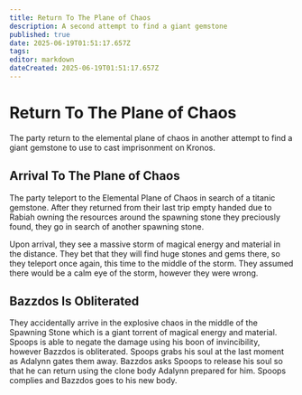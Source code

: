 ```yaml
---
title: Return To The Plane of Chaos
description: A second attempt to find a giant gemstone
published: true
date: 2025-06-19T01:51:17.657Z
tags: 
editor: markdown
dateCreated: 2025-06-19T01:51:17.657Z
---
```


# Return To The Plane of Chaos
The party return to the elemental plane of chaos in another attempt to find a giant gemstone to use to cast imprisonment on Kronos.

## Arrival To The Plane of Chaos
The party teleport to the Elemental Plane of Chaos in search of a titanic gemstone. After they returned from their last trip empty handed due to Rabiah owning the resources around the spawning stone they preciously found, they go in search of another spawning stone. 

Upon arrival, they see a massive storm of magical energy and material in the distance. They bet that they will find huge stones and gems there, so they teleport once again, this time to the middle of the storm. They assumed there would be a calm eye of the storm, however they were wrong. 


## Bazzdos Is Obliterated
They accidentally arrive in the explosive chaos in the middle of the Spawning Stone which is a giant torrent of magical energy and material. Spoops is able to negate the damage using his boon of invincibility, however Bazzdos is obliterated. Spoops grabs his soul at the last moment as Adalynn gates them away. Bazzdos asks Spoops to release his soul so that he can return using the clone body Adalynn prepared for him. Spoops complies and Bazzdos goes to his new body.